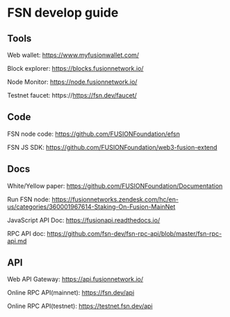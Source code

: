 # FSN develop guide

## Tools

Web wallet: https://www.myfusionwallet.com/

Block explorer: https://blocks.fusionnetwork.io/

Node Monitor: https://node.fusionnetwork.io/

Testnet faucet: https://https://fsn.dev/faucet/

## Code

FSN node code: https://github.com/FUSIONFoundation/efsn

FSN JS SDK: https://github.com/FUSIONFoundation/web3-fusion-extend

## Docs

White/Yellow paper: https://github.com/FUSIONFoundation/Documentation

Run FSN node: https://fusionnetworks.zendesk.com/hc/en-us/categories/360001967614-Staking-On-Fusion-MainNet

JavaScript API Doc: https://fusionapi.readthedocs.io/

RPC API doc: https://github.com/fsn-dev/fsn-rpc-api/blob/master/fsn-rpc-api.md

## API

Web API Gateway: https://api.fusionnetwork.io/

Online RPC API(mainnet): https://fsn.dev/api

Online RPC API(testnet): https://testnet.fsn.dev/api



